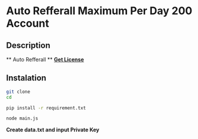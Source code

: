 # Auto Refferall Maximum Per Day 200 Account

## Description 
** Auto Refferall ** 
[**Get License**](https://t.me/Laporan_Sayang_bot)

## Instalation
```bash
git clone 
cd 
```
```bash
pip install -r requirement.txt
```
```bash
node main.js
```
**Create data.txt and input Private Key**


